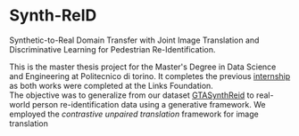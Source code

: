 Synth-ReID
===========
Synthetic-to-Real Domain Transfer with Joint Image Translation and Discriminative Learning for Pedestrian Re-Identification.

This is the master thesis project for the Master's Degree in Data Science and Engineering at Politecnico di torino. It completes the previous [internship](https://github.com/RoboTuan/GTASynthReid) as both works were completed at the Links Foundation.  
The objective was to generalize from our dataset [GTASynthReid](https://github.com/RoboTuan/GTASynthReid) to real-world person re-identification data using a generative framework. We employed the *contrastive unpaired translation* framework for image translation 
